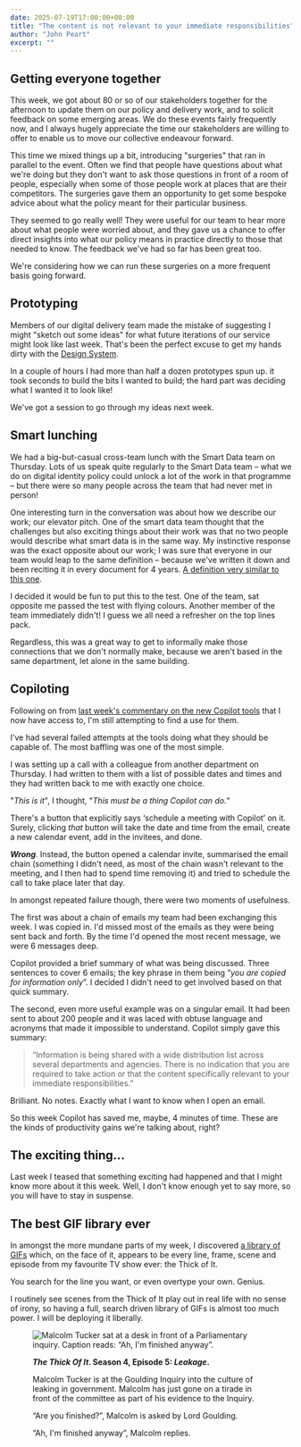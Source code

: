 ```yaml
---
date: 2025-07-19T17:00:00+00:00
title: "The content is not relevant to your immediate responsibilities"
author: "John Peart"
excerpt: ""
---
```


## Getting everyone together

This week, we got about 80 or so of our stakeholders together for the afternoon to update them on our policy and delivery work, and to solicit feedback on some emerging areas. We do these events fairly frequently now, and I always hugely appreciate the time our stakeholders are willing to offer to enable us to move our collective endeavour forward.

This time we mixed things up a bit, introducing "surgeries" that ran in parallel to the event. Often we find that people have questions about what we're doing but they don't want to ask those questions in front of a room of people, especially when some of those people work at places that are their competitors. The surgeries gave them an opportunity to get some bespoke advice about what the policy meant for their particular business.

They seemed to go really well! They were useful for our team to hear more about what people were worried about, and they gave us a chance to offer direct insights into what our policy means in practice directly to those that needed to know. The feedback we've had so far has been great too.

We're considering how we can run these surgeries on a more frequent basis going forward.

## Prototyping

Members of our digital delivery team made the mistake of suggesting I might "sketch out some ideas" for what future iterations of our service might look like last week. That's been the perfect excuse to get my hands dirty with the [Design System](https://design-system.service.gov.uk). 

In a couple of hours I had more than half a dozen prototypes spun up. it took seconds to build the bits I wanted to build; the hard part was deciding what I wanted it to look like!

We've got a session to go through my ideas next week.

## Smart lunching

We had a big-but-casual cross-team lunch with the Smart Data team on Thursday. Lots of us speak quite regularly to the Smart Data team – what we do on digital identity policy could unlock a lot of the work in that programme – but there were so many people across the team that had never met in person!

One interesting turn in the conversation was about how we describe our work; our elevator pitch. One of the smart data team thought that the challenges but also exciting things about their work was that no two people would describe what smart data is in the same way. My instinctive response was the exact opposite about our work; I was sure that everyone in our team would leap to the same definition – because we've written it down and been reciting it in every document for 4 years. [A definition very similar to this one](https://enablingdigitalidentity.blog.gov.uk/2024/10/24/what-we-mean-when-we-say-digital-identity-and-attributes/#:~:text=A%20“digital%20identity”%2C%20then%2C%20is%20just%20a%20way%20to%20prove%20who).

I decided it would be fun to put this to the test. One of the team, sat opposite me passed the test with flying colours. Another member of the team immediately didn't! I guess we all need a refresher on the top lines pack.

Regardless, this was a great way to get to informally make those connections that we don't normally make, because we aren't based in the same department, let alone in the same building.

## Copiloting

Following on from [last week's commentary on the new Copilot tools](/weeknote/2025/07/11/) that I now have access to, I'm still attempting to find a use for them.

I've had several failed attempts at the tools doing what they should be capable of. The most baffling was one of the most simple. 

I was setting up a call with a colleague from another department on Thursday. I had written to them with a list of possible dates and times and they had written back to me with exactly one choice. 

"*This is it*", I thought, "*This must be a thing Copilot can do.*" 

There's a button that explicitly says ‘schedule a meeting with Copilot’ on it. Surely, clicking *that* button will take the date and time from the email, create a new calendar event, add in the invitees, and done.

***Wrong***. Instead, the button opened a calendar invite, summarised the email chain (something I didn't need, as most of the chain wasn't relevant to the meeting, and I then had to spend time removing it) and tried to schedule the call to take place later that day.

In amongst repeated failure though, there were two moments of usefulness. 

The first was about a chain of emails my team had been exchanging this week. I was copied in. I'd missed most of the emails as they were being sent back and forth. By the time I'd opened the most recent message, we were 6 messages deep. 

Copilot provided a brief summary of what was being discussed. Three sentences to cover 6 emails; the key phrase in them being “*you are copied for information only*”. I decided I didn't need to get involved based on that quick summary.

The second, even more useful example was on a singular email. It had been sent to about 200 people and it was laced with obtuse language and acronyms that made it impossible to understand. Copilot simply gave this summary:

> “Information is being shared with a wide distribution list across several departments and agencies. There is no indication that you are required to take action or that the content specifically relevant to your immediate responsibilities.”

Brilliant. No notes. Exactly what I want to know when I open an email.

So this week Copilot has saved me, maybe, 4 minutes of time. These are the kinds of productivity gains we're talking about, right?

## The exciting thing...

Last week I teased that something exciting had happened and that I might know more about it this week. Well, I don't know enough yet to say more, so you will have to stay in suspense.

## The best GIF library ever

In amongst the more mundane parts of my week, I discovered [a library of GIFs](https://thethickofit.gifglobe.com) which, on the face of it, appears to be every line, frame, scene and episode from my favourite TV show ever: the Thick of It. 

You search for the line you want, or even overtype your own. Genius.

I routinely see scenes from the Thick of It play out in real life with no sense of irony, so having a full, search driven library of GIFs is almost too much power. I will be deploying it liberally.

<figure>
    <img src="/assets/images/posts/2025/07/19/im-finished.gif" alt="Malcolm Tucker sat at a desk in front of a Parliamentary inquiry. Caption reads: “Ah, I'm finished anyway”.">
	<figcaption>
		<p><strong><em>The Thick Of It</em>. Season 4, Episode 5: <em>Leakage</em>.</strong></p>
		<p>Malcolm Tucker is at the Goulding Inquiry into the culture of leaking in government. Malcolm has just gone on a tirade in front of the committee as part of his evidence to the Inquiry.</p>
		<p>“Are you finished?”, Malcolm is asked by Lord Goulding.</p>
		<p>“Ah, I'm finished anyway”, Malcolm replies.</p>
	</figcaption>
</figcaption>
